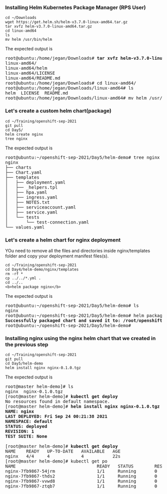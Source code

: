 ### Installing Helm Kubernetes Package Manager (RPS User)
```
cd ~/Downloads
wget https://get.helm.sh/helm-v3.7.0-linux-amd64.tar.gz
tar xvfz helm-v3.7.0-linux-amd64.tar.gz
cd linux-amd64
ls
mv helm /usr/bin/helm
```

The expected output is

<pre>
root@ubuntu:/home/jegan/Downloads# <b>tar xvfz helm-v3.7.0-linux-amd64.tar.gz</b>
linux-amd64/
linux-amd64/helm
linux-amd64/LICENSE
linux-amd64/README.md
root@ubuntu:/home/jegan/Downloads# cd linux-amd64/
root@ubuntu:/home/jegan/Downloads/linux-amd64# ls
helm  LICENSE  README.md
root@ubuntu:/home/jegan/Downloads/linux-amd64# mv helm /usr/bin/helm
</pre>

### Let's create a custom helm chart(package)
```
cd ~/Training/openshift-sep-2021
git pull
cd Day5/
helm create nginx
tree nginx
```
The expected output is
<pre>
root@ubuntu:~/openshift-sep-2021/Day5/helm-demo# tree nginx
nginx
├── charts
├── Chart.yaml
├── templates
│   ├── deployment.yaml
│   ├── _helpers.tpl
│   ├── hpa.yaml
│   ├── ingress.yaml
│   ├── NOTES.txt
│   ├── serviceaccount.yaml
│   ├── service.yaml
│   └── tests
│       └── test-connection.yaml
└── values.yaml
</pre>

### Let's create a helm chart for nginx deployment
YOu need to remove all the files and directories inside nginx/templates folder and copy your deployment manifest files(s).

```
cd ~/Training/openshift-sep-2021
cd Day4/helm-demo/nginx/templates
rm -rf *
cp ../../*.yml .
cd ../..
<b>helm package nginx</b>
```

The expected output is

<pre>
root@ubuntu:~/openshift-sep-2021/Day5/helm-demo# ls
nginx
root@ubuntu:~/openshift-sep-2021/Day5/helm-demo# helm package nginx
<b>Successfully packaged chart and saved it to: /root/openshift-sep-2021/Day5/helm-demo/nginx-0.1.0.tgz</b>
root@ubuntu:~/openshift-sep-2021/Day5/helm-demo# 
</pre>

### Installing nginx using the nginx helm chart that we created in the previous step
```
cd ~/Training/openshift-sep-2021
git pull
cd Day5/helm-demo
helm install nginx nginx-0.1.0.tgz
```
The expected output is
<pre>
root@master helm-demo]# ls
nginx  nginx-0.1.0.tgz
[root@master helm-demo]# <b>kubectl get deploy</b>
No resources found in default namespace.
[root@master helm-demo]# <b>helm install nginx nginx-0.1.0.tgz
NAME: nginx
LAST DEPLOYED: Fri Sep 24 00:21:38 2021
NAMESPACE: default
STATUS: deployed
REVISION: 1
TEST SUITE: None
</b>
[root@master helm-demo]# <b>kubectl get deploy</b>
NAME    READY   UP-TO-DATE   AVAILABLE   AGE
nginx   4/4     4            4           22s
[root@master helm-demo]# kubectl get po
NAME                               READY   STATUS        RESTARTS       AGE
nginx-7fb9867-54jrm                1/1     Running       0              45s
nginx-7fb9867-thds2                1/1     Running       0              45s
nginx-7fb9867-vvwd8                1/1     Running       0              45s
nginx-7fb9867-ztqb7                1/1     Running       0              45s
</pre>
